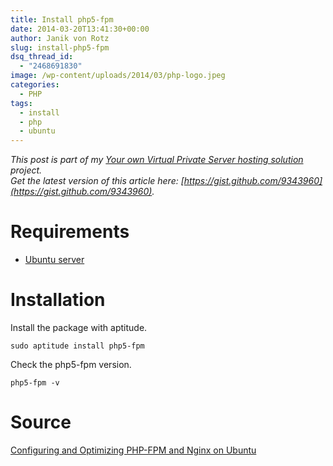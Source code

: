 ```yaml
---
title: Install php5-fpm
date: 2014-03-20T13:41:30+00:00
author: Janik von Rotz
slug: install-php5-fpm
dsq_thread_id:
  - "2468691830"
image: /wp-content/uploads/2014/03/php-logo.jpeg
categories:
  - PHP
tags:
  - install
  - php
  - ubuntu
---
```

*This post is part of my [Your own Virtual Private Server hosting solution](https://janikvonrotz.ch/your-own-virtual-private-server-hosting-solution/) project.*  
*Get the latest version of this article here: [https://gist.github.com/9343960](https://gist.github.com/9343960).*  
<!--more-->
# Requirements

* [Ubuntu server](https://janikvonrotz.ch/2014/03/13/deploy-ubuntu-server/)

# Installation

Install the package with aptitude.

    sudo aptitude install php5-fpm
    
Check the php5-fpm version.

    php5-fpm -v

# Source

[Configuring and Optimizing PHP-FPM and Nginx on Ubuntu](http://blog.chrismeller.com/configuring-and-optimizing-php-fpm-and-nginx-on-ubuntu-or-debian)